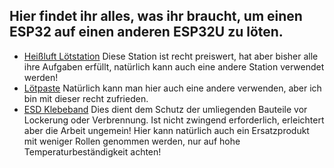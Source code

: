## Hier findet ihr alles, was ihr braucht, um einen ESP32 auf einen anderen ESP32U zu löten.

 - [Heißluft Lötstation](https://www.amazon.de/dp/B0CGNFK249) Diese Station ist recht preiswert, hat aber bisher alle ihre Aufgaben erfüllt, natürlich kann auch eine andere Station verwendet werden!
 - [Lötpaste](https://www.amazon.de/dp/B0DBLQH34L) Natürlich kann man hier auch eine andere verwenden, aber ich bin mit dieser recht zufrieden.
 - [ESD Klebeband](https://www.amazon.de/dp/B07W7RD1NB) Dies dient dem Schutz der umliegenden Bauteile vor Lockerung oder Verbrennung. Ist nicht zwingend erforderlich, erleichtert aber die Arbeit ungemein! Hier kann natürlich auch ein Ersatzprodukt mit weniger 
  Rollen genommen werden, nur auf hohe Temperaturbeständigkeit achten!
